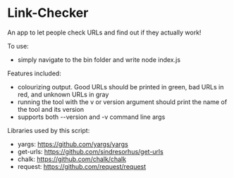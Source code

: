 # Link-Checker
An app to let people check URLs and find out if they actually work!

To use:
- simply navigate to the bin folder and write node index.js <filename>

Features included:
- colourizing output. Good URLs should be printed in green, bad URLs in red, and unknown URLs in gray 
- running the tool with the v or version argument should print the name of the tool and its version
- supports both --version and -v command line args

Libraries used by this script:
- yargs: https://github.com/yargs/yargs
- get-urls: https://github.com/sindresorhus/get-urls
- chalk: https://github.com/chalk/chalk
- request: https://github.com/request/request